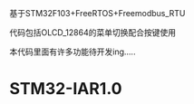 基于STM32F103+FreeRTOS+Freemodbus_RTU 

代码包括OLCD_12864的菜单切换配合按键使用

本代码里面有许多功能待开发ing.....
# STM32-IAR1.0

